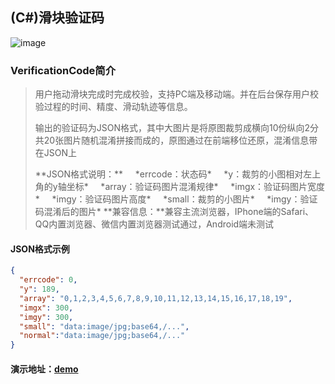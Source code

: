 ## (C#)滑块验证码
![image](https://raw.githubusercontent.com/eatage/VerificationCode/master/demo.png)

### VerificationCode简介

> <p>用户拖动滑块完成时完成校验，支持PC端及移动端。并在后台保存用户校验过程的时间、精度、滑动轨迹等信息。</p>
> <p>输出的验证码为JSON格式，其中大图片是将原图裁剪成横向10份纵向2分共20张图片随机混淆拼接而成的，原图通过在前端移位还原，混淆信息带在JSON上</p>
> **JSON格式说明：**
> &nbsp;&nbsp;&nbsp;&nbsp;*errcode：状态码*
> &nbsp;&nbsp;&nbsp;&nbsp;*y：裁剪的小图相对左上角的y轴坐标*
> &nbsp;&nbsp;&nbsp;&nbsp;*array：验证码图片混淆规律*
> &nbsp;&nbsp;&nbsp;&nbsp;*imgx：验证码图片宽度*
> &nbsp;&nbsp;&nbsp;&nbsp;*imgy：验证码图片高度*
> &nbsp;&nbsp;&nbsp;&nbsp;*small：裁剪的小图片*
> &nbsp;&nbsp;&nbsp;&nbsp;*imgy：验证码混淆后的图片*
>**兼容信息：**兼容主流浏览器，IPhone端的Safari、QQ内置浏览器、微信内置浏览器测试通过，Android端未测试
#### JSON格式示例
```  json
{
  "errcode": 0,
  "y": 189,
  "array": "0,1,2,3,4,5,6,7,8,9,10,11,12,13,14,15,16,17,18,19",
  "imgx": 300,
  "imgy": 300,
  "small": "data:image/jpg;base64,/...",
  "normal":"data:image/jpg;base64,/..."
}
```

#### 演示地址：[demo](http://120.76.164.184/vcode/demo.htm)

